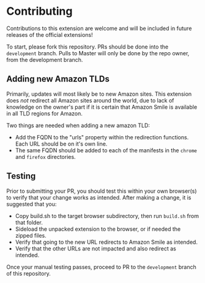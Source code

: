 #  Contributing

Contributions to this extension are welcome and will be included in future releases of the official extensions!

To start, please fork this repository.  PRs should be done into the `development` branch.  Pulls to Master will only be done by the repo owner, from the development branch.  

## Adding new Amazon TLDs
Primarily, updates will most likely be to new Amazon sites.  This extension does *not* redirect all Amazon sites around the world, due to lack of knowledge on the owner's part if it is certain that Amazon Smile is available in all TLD regions for Amazon.  

Two things are needed when adding a new amazon TLD:

- Add the FQDN to the "urls" property within the redirection functions.  Each URL should be on it's own line.
- The same FQDN should be added to each of the manifests in the `chrome` and `firefox` directories.

## Testing
Prior to submitting your PR, you should test this within your own browser(s) to verify that your change works as intended.  After making a change, it is suggested that you: 

- Copy build.sh to the target browser subdirectory, then run `build.sh` from that folder.  
- Sideload the unpacked extension to the browser, or if needed the zipped files.
- Verify that going to the new URL redirects to Amazon Smile as intended.
- Verify that the other URLs are not impacted and also redirect as intended.

Once your manual testing passes, proceed to PR to the `development` branch of this repository.